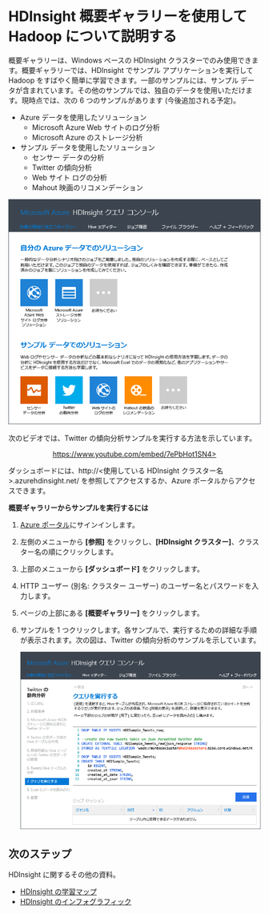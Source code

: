 <properties
   pageTitle="サンプル ギャラリーを使用して、HDInsight での Hadoop について説明します。| Microsoft Azure"
   description="HDInsight 概要ギャラリーのサンプル アプリケーションを実行して Hadoop をすばやく学習できます。サンプル データを使用するか、独自のデータを用意します。"
   services="hdinsight"
   documentationCenter=""
   tags="azure-portal"
   authors="mumian"
   manager="paulettm"
   editor="cgronlun"/>

<tags
   ms.service="hdinsight"
   ms.workload="big-data"
   ms.tgt_pltfrm="na"
   ms.devlang="na"
   ms.topic="article"
   ms.date="07/25/2016"
   ms.author="jgao"/>

# HDInsight 概要ギャラリーを使用して Hadoop について説明する

概要ギャラリーは、Windows ベースの HDInsight クラスターでのみ使用できます。概要ギャラリーでは、HDInsight でサンプル アプリケーションを実行して Hadoop をすばやく簡単に学習できます。一部のサンプルには、サンプル データが含まれています。その他のサンプルでは、独自のデータを使用いただけます。現時点では、次の 6 つのサンプルがあります (今後追加される予定)。

- Azure データを使用したソリューション
	- Microsoft Azure Web サイトのログ分析
	- Microsoft Azure のストレージ分析
- サンプル データを使用したソリューション
	- センサー データの分析
	- Twitter の傾向分析
	- Web サイト ログの分析
	- Mahout 映画のリコメンデーション

![HDInsight Hadoop、Storm、HBase 概要ギャラリー ソリューション (サンプル データ付き)。][hdinsight.sample.gallery]

次のビデオでは、Twitter の傾向分析サンプルを実行する方法を示しています。

<center><a href="https://www.youtube.com/embed/7ePbHot1SN4">https://www.youtube.com/embed/7ePbHot1SN4></a></center>

ダッシュボードには、http://<使用している HDInsight クラスター名>.azurehdinsight.net/ を参照してアクセスするか、Azure ポータルからアクセスできます。

**概要ギャラリーからサンプルを実行するには**

1. [Azure ポータル][azure.portal]にサインインします。
2. 左側のメニューから **[参照]** をクリックし、**[HDInsight クラスター]**、クラスター名の順にクリックします。
3. 上部のメニューから **[ダッシュボード]** をクリックします。
4. HTTP ユーザー (別名: クラスター ユーザー) のユーザー名とパスワードを入力します。
6. ページの上部にある **[概要ギャラリー]** をクリックします。
7. サンプルを 1 つクリックします。各サンプルで、実行するための詳細な手順が表示されます。次の図は、Twitter の傾向分析のサンプルを示しています。

	![HDInsight Twitter の傾向分析サンプル][hdinsight.twitter.sample]

## 次のステップ
HDInsight に関するその他の資料。

- [HDInsight の学習マップ][hdinsight.learn.map]
- [HDInsight のインフォグラフィック][hdinsight.infographic]

<!--Image references-->
[hdinsight.sample.gallery]: ./media/hdinsight-learn-hadoop-use-sample-gallery/HDInsight-Getting-Started-Gallery.png
[hdinsight.twitter.sample]: ./media/hdinsight-learn-hadoop-use-sample-gallery/HDInsight-Twitter-Trend-Analysis-sample.png

<!--Link references-->
[hdinsight.learn.map]: https://azure.microsoft.com/documentation/learning-paths/hdinsight-self-guided-hadoop-training/
[hdinsight.infographic]: http://go.microsoft.com/fwlink/?linkid=523960
[azure.portal]: https://portal.azure.com

<!---HONumber=AcomDC_0727_2016-->